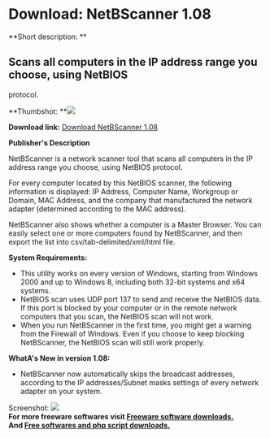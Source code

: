 # Download: NetBScanner 1.08

**Short description: **

## Scans all computers in the IP address range you choose, using NetBIOS
protocol.

  
**Thumbshot: **![](http://www.freewarefiles.com/screenshot/netbscanner_md.jpg)   
  
**Download link:** [Download NetBScanner 1.08](http://freesoftwares.boysofts.com/NetBScanner_program_76549.html)  
  

**Publisher's Description**  
  

NetBScanner is a network scanner tool that scans all computers in the IP
address range you choose, using NetBIOS protocol.

For every computer located by this NetBIOS scanner, the following information
is displayed: IP Address, Computer Name, Workgroup or Domain, MAC Address, and
the company that manufactured the network adapter (determined according to the
MAC address).

NetBScanner also shows whether a computer is a Master Browser. You can easily
select one or more computers found by NetBScanner, and then export the list
into csv/tab-delimited/xml/html file.

**System Requirements:**

  * This utility works on every version of Windows, starting from Windows 2000 and up to Windows 8, including both 32-bit systems and x64 systems. 
  * NetBIOS scan uses UDP port 137 to send and receive the NetBIOS data. If this port is blocked by your computer or in the remote network computers that you scan, the NetBIOS scan will not work. 
  * When you run NetBScanner in the first time, you might get a warning from the Firewall of Windows. Even if you choose to keep blocking NetBScanner, the NetBIOS scan will still work properly. 

**WhatA's New in version 1.08:**

  * NetBScanner now automatically skips the broadcast addresses, according to the IP addresses/Subnet masks settings of every network adapter on your system. 

  
  
Screenshot: ![](http://www.freewarefiles.com/screenshot/netbscanner.jpg)  
**For more freeware softwares visit [Freeware software downloads.](http://freesoftwares.boysofts.com/)**   
**And [Free softwares and php script downloads.](http://www.boysofts.com/)**

